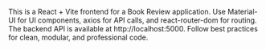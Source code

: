 <!-- Use this file to provide workspace-specific custom instructions to Copilot. For more details, visit https://code.visualstudio.com/docs/copilot/copilot-customization#_use-a-githubcopilotinstructionsmd-file -->

This is a React + Vite frontend for a Book Review application. Use Material-UI for UI components, axios for API calls, and react-router-dom for routing. The backend API is available at http://localhost:5000. Follow best practices for clean, modular, and professional code.
